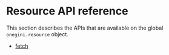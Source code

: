 # Resource API reference

This section describes the APIs that are available on the global `onegini.resource` object.

* [fetch](fetch.md)
